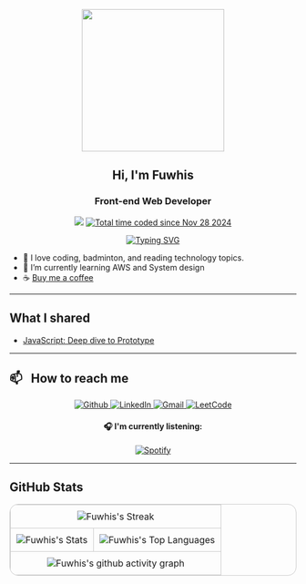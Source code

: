 <p align="center">
  <img src="https://media.giphy.com/media/v1.Y2lkPTc5MGI3NjExejEyMTZ1eHIyMnFja3NhMnFtaWgwc2N3aHJ2ZGR1dGU0ZmJmcDNyNyZlcD12MV9pbnRlcm5hbF9naWZfYnlfaWQmY3Q9cw/OOkuWV0M23iS2C8DwZ/giphy.webp" width="250">
</p>

<h2 align="center">Hi, I'm Fuwhis</h2>
<h3 align="center">Front-end Web Developer</h3>
<p align="center">
  <img src="https://komarev.com/ghpvc/?username=fuwhis&color=yellow&style=flat">
  <a href="https://wakatime.com/@018e0517-06b9-4346-93cb-b91a2f4a9d12"><img src="https://wakatime.com/badge/user/018e0517-06b9-4346-93cb-b91a2f4a9d12.svg" alt="Total time coded since Nov 28 2024" /></a>
</p>

<p align="center">
  <a href="https://git.io/typing-svg">
    <img src="https://readme-typing-svg.demolab.com?font=Fira+Code&weight=500&pause=2000&color=28A745&center=true&vCenter=true&random=true&width=435&lines=Code+Today%2C+Shape+Tomorrow+%F0%9F%8C%9F" alt="Typing SVG" />
  </a>
</p>

- 🥰 I love coding, badminton, and reading technology topics.
- 🌱 I’m currently learning AWS and System design
- ☕️ [Buy me a coffee](https://buymeacoffee.com/fuwhis)

---

## What I shared

- [JavaScript: Deep dive to Prototype](https://substack.com/home/post/p-149901267) <br/>

---

## 📫 &nbsp; How to reach me

<p align="center">
  <a href="https://github.com/fuwhis" target="_blank">
    <img alt="Github" src="https://img.shields.io/badge/github-%23121011.svg?style=for-the-badge&logo=github&logoColor=white" />
  </a>
  <a href="https://www.linkedin.com/in/quynp01/" target="_blank">
    <img alt="LinkedIn" src="https://img.shields.io/badge/linkedin-%230077B5.svg?&style=for-the-badge&logo=linkedin&logoColor=white" />
  </a>
  <!-- <a href="https://twitter.com/quynp1" target="_blank">
    <img alt="LinkedIn" src="https://img.shields.io/badge/twitter-%230077B5.svg?&style=for-the-badge&logo=twitter&logoColor=white" />
  </a> -->
  <a href="mailto:quynguyen.itengineer@gmail.com" target="_blank">
    <img alt="Gmail" src="https://img.shields.io/badge/Gmail-D14836?style=for-the-badge&logo=gmail&logoColor=white"/>
  </a>
  <!-- <a href="https://leetcode.com/u/fuwhis" target="_blank">
    <img alt="LeetCode" src="https://img.shields.io/badge/LeetCode-000000?style=for-the-badge&logo=LeetCode&logoColor=#d16c06"/>
  </a> -->
  <!-- <a href="https://stackoverflow.com/users/9931606/littleant" target="_blank">
    <img alt="LeetCode" src="https://img.shields.io/badge/-Stackoverflow-FE7A16?style=for-the-badge&logo=stack-overflow&logoColor=white"/>
  </a> -->
  <a href="https://substack.com/@fuwhis" target="_blank">
    <img alt="LeetCode" src="https://img.shields.io/badge/Substack-%23006f5c.svg?style=for-the-badge&logo=substack&logoColor=FF6719"/>
  </a>
</p>

<h4 align="center">🎧 I'm currently listening:</h4>

<div style="text-align: center;">
  <a href="https://open.spotify.com/user/wjkxsp0ez5kscr3ou1or3cgor" target="_blank">
    <img src="https://ldhnam.vercel.app/api/spotify" alt="Spotify">
  </a>
</div>

---

## GitHub Stats

<table align="center" style="border: 1px solid #ccc; border-radius: 15px; border-collapse: collapse;">
  <tr>
    <td colspan="2" align="center" style="border: 1px solid #ccc; padding: 10px;">
      <img src="https://github-readme-streak-stats.herokuapp.com/?user=fuwhis&theme=vue-dark&hide_border=false" alt="Fuwhis's Streak" />
    </td>
  </tr>
  <tr>
    <td align="center" style="border: 1px solid #ccc; padding: 10px;">
      <img src="https://github-readme-stats.vercel.app/api?username=fuwhis&theme=vue-dark&show_icons=true&hide_border=false&count_private=true" alt="Fuwhis's Stats" />
    </td>
    <td align="center" style="border: 1px solid #ccc; padding: 10px;">
      <img src="https://github-readme-stats.vercel.app/api/top-langs/?username=fuwhis&theme=vue-dark&show_icons=true&hide_border=false&layout=compact" alt="Fuwhis's Top Languages" />
    </td>
  </tr>
  <tr>
    <td colspan="2" align="center" style="border: 1px solid #ccc; padding: 10px;">
      <img src="https://github-readme-activity-graph.vercel.app/graph?username=fuwhis&theme=vue" alt="Fuwhis's github activity graph" />
    </td>
  </tr>
</table>
